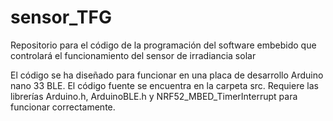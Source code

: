 # sensor_TFG
Repositorio para el código de la programación del software embebido que controlará el funcionamiento del sensor de irradiancia solar

El código se ha diseñado para funcionar en una placa de desarrollo Arduino nano 33 BLE.
El código fuente se encuentra en la carpeta src.
Requiere las librerías Arduino.h, ArduinoBLE.h y NRF52_MBED_TimerInterrupt para funcionar correctamente.